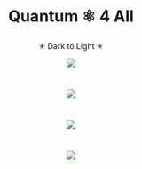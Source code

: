 # <p align="center">  Quantum ⚛︎ 4 All <p/>

<p align="center"> ✭ Dark to Light ✭ <p/>

<p align="center">
<img src="https://user-images.githubusercontent.com/113218619/234465247-f663de8d-04ec-4310-96ec-653ba01e7614.gif" />
<p/>

#

<p align="center">
<img src="https://user-images.githubusercontent.com/113218619/235283776-ff56fa61-2a9c-47e0-bbcf-0e1941e3e9fc.gif"/>
<p/>

#

<p align="center">
<img src="https://user-images.githubusercontent.com/113218619/235283809-753a6660-ae6e-4fe8-9609-bfd6c221a13d.gif"/>
<p/>

#

<p align="center">
<img src="https://user-images.githubusercontent.com/113218619/235283848-cf68e5d9-aebc-4314-bf7c-2a184b1897c5.gif"/>
<p/>

#

<p align="center">
<img src="https://user-images.githubusercontent.com/113218619/235283904-0b9272c6-d55b-4aab-8d52-ce59827fad31.jpeg'/>
